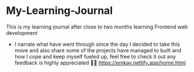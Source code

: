 # My-Learning-Journal
This is my learning journal after close to two months learning Frontend web development
- I narrate what have went through since the day I decided to take this move and also share some of the projects have managed to built and how I cope and keep myself fueled up, feel free to check it out any feedback is highly appreciated 🤘🏾 https://emkay.netlify.app/home.html
